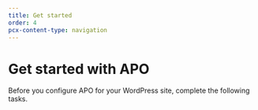 ```yaml
---
title: Get started
order: 4
pcx-content-type: navigation
---
```


# Get started with APO

Before you configure APO for your WordPress site, complete the following tasks.

<DirectoryListing path="/get-started" />
